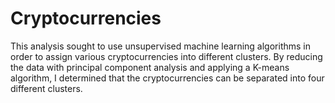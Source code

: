 # Cryptocurrencies
This analysis sought to use unsupervised machine learning algorithms in order to assign various cryptocurrencies into different clusters. By reducing the data with principal component analysis and applying a K-means algorithm, I determined that the cryptocurrencies can be separated into four different clusters.